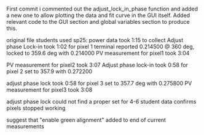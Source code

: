 First commit i commented out the adjust_lock_in_phase function and added a new one to allow plotting the data and fit curve in the GUI itself. Added relevant code to the GUI section and global variables section to produce this.

original file students used sp25:
power data took 1:15 to collect
Adjust phase Lock-in took 1:02 for pixel 1
    terminal reported 0.214500 @ 360 deg, locked to 359.6 deg with 0.214000
PV measurement for pixel1 took 3:04

PV measurement for pixel2 took 3:07
Adjust phase lock-in took 0:58 for pixel 2
    set to 357.9 with  0.272200

adjust phase lock took 0:58 for pixel 3
    set to 357.7 deg with 0.275800
PV measurement for pixel3 took 3:08

adjust phase lock could not find a proper set for 4-6
    student data confirms pixels stopped working

suggest that "enable green alignment" added to end of current measurements
